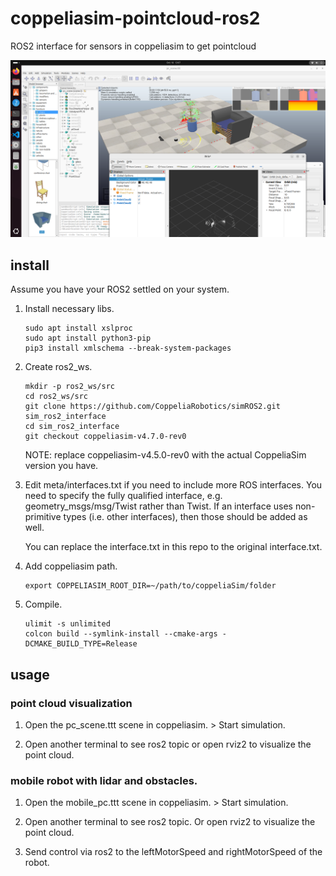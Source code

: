 # coppeliasim-pointcloud-ros2
ROS2 interface for sensors in coppeliasim to get pointcloud

![Lidar point cloud ROS2 interface](./resources/res.png)

## install

Assume you have your ROS2 settled on your system.

1.  Install necessary libs.
    ```
    sudo apt install xslproc
    sudo apt install python3-pip
    pip3 install xmlschema --break-system-packages
    ```

2.  Create ros2_ws.
    ```
    mkdir -p ros2_ws/src
    cd ros2_ws/src
    git clone https://github.com/CoppeliaRobotics/simROS2.git sim_ros2_interface
    cd sim_ros2_interface
    git checkout coppeliasim-v4.7.0-rev0
    ```

    NOTE: replace coppeliasim-v4.5.0-rev0 with the actual CoppeliaSim version you have.



3.  Edit meta/interfaces.txt if you need to include more ROS interfaces. You need to specify the fully qualified interface, e.g. geometry_msgs/msg/Twist rather than Twist. If an interface uses non-primitive types (i.e. other interfaces), then those should be added as well.

    You can replace the interface.txt in this repo to the original interface.txt.

4. Add coppeliasim path.
    ```
    export COPPELIASIM_ROOT_DIR=~/path/to/coppeliaSim/folder
    ```

5. Compile.
    ```
    ulimit -s unlimited
    colcon build --symlink-install --cmake-args -DCMAKE_BUILD_TYPE=Release
    ```

## usage

### point cloud visualization
1.  Open the pc_scene.ttt scene in coppeliasim. > Start simulation.

2.  Open another terminal to see ros2 topic or open rviz2 to visualize the point cloud.

### mobile robot with lidar and obstacles.
1.  Open the mobile_pc.ttt scene in coppeliasim. > Start simulation.

2.  Open another terminal to see ros2 topic. Or open rviz2 to visualize the point cloud. 

3.  Send control via ros2 to the leftMotorSpeed and rightMotorSpeed of the robot.